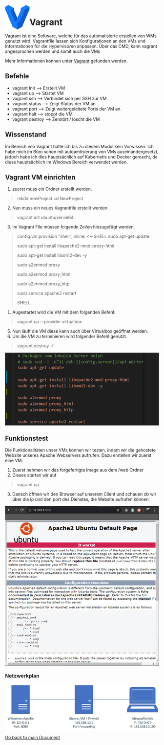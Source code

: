 <img align="left" width="80" height="80" src="./img/../../img/vagrant-logo.png" alt="Vagrant Logo">

# Vagrant

Vagrant ist eine Software, welche für das automatisierte erstellen von WMs genutzt wird. Vagrantfile lassen sich Konfigurationen an den VMs und Informationen für die Hypervisoren anpassen. Über das CMD, kann vagrant angesprochen werden und somit auch die VMs

Mehr Informationen können unter [Vagrant](https://www.vagrantup.com/) gefunden werden.

## Befehle
* vagrant Init --> Erstellt VM
* vagrant up --> Startet VM
* vagrant ssh --> Verbindet sich per SSH zur VM
* vagrant status --> Zeigt Status der VM an
* vagrant port --> Zeigt weitergeleitete Ports der VM an.
* vagrant halt --> stoppt die VM
* vagrant destroy --> Zerstört / löscht die VM 

## Wissenstand
Im Bereich von Vagrant hatte ich bis zu diesem Modul kein Vorwissen. Ich habe mich im Büro schon mit autoamtisierung von VMs auseinandergesetzt, jedoch habe ich dies hauptsächlich auf Kubernetis und Docker gemacht, da diese hauptsächlich im Windows Bereich verwendet werden.

## Vagrant VM einrichten
1. zuerst muss ein Ordner erstellt werden.
> mkdir newProject
> cd NewProject
2. Nun muss ein neues Vagrantfile erstellt werden.
> vagrant init ubuntu/xenial64
3. Im Vagrant File müssen folgende Zeilen hinzugefügt werden.
> config.vm.provision "shell", inline: <<-SHELL
> sudo apt-get update
>
> sudo apt-get install libapache2-mod-proxy-html
> 
> sudo apt-get install libxm12-dev -y
>
> sudo a2enmod proxy
> 
> sudo a2enmod proxy_html
> 
> sudo a2enmod proxy_http
> 
> sudo service apache2 restart
> 
> SHELL


1. Augestartet wird die VM mit dem folgenden Befehl:
> vagrant up --provider virtualbox
5. Nun läuft die VM diese kann auch über Virtualbox geöffnet werden.
6. Um die VM zu terminieren wird folgender Befehl genutzt.
> vagrant destroy -f

<img align="center" width="" height="" src="./img/../../img/apache_code.png" alt="Apache Code">

## Funktionstest
Die Funktionalitäten unser VMs können wir testen, indem wir die gehostete Website unseres Apache Webservers aufrufen. Dazu erstellen wir zuerst eine VM.

1. Zuerst nehmen wir das forgefertigte Image aus dem /web Ordner
2. Dieses starten wir auf
> vagrant up
3. Danach öffnen wir den Browser auf unserem Client und schauen ob wir über die ip und den port des Dienstes, die Website aufrufen können.
<img align="center" width="" height="" src="./img/../../img/websrv-test.png" alt="Webserver Test">


### Netzwerkplan
<img align="center" width="" height="" src="./img/../../img/Netzplan-Websrv1.jpg" alt="Netzplan">




[Go back to main Document](https://github.com/Daddey69/Modul_300/blob/master/README.md)